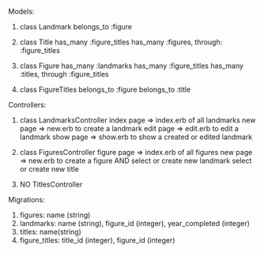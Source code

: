 Models:

1) class Landmark
      belongs_to :figure

2) class Title
      has_many :figure_titles
      has_many :figures, through: :figure_titles

3) class Figure
      has_many :landmarks
      has_many :figure_titles
      has_many :titles, through :figure_titles

4) class FigureTitles
      belongs_to :figure
      belongs_to :title

Controllers:

1) class LandmarksController
    index page => index.erb of all landmarks
    new page => new.erb to create a landmark
    edit page => edit.erb to edit a landmark
    show page => show.erb to show a created or edited landmark

2) class FiguresController
    figure page => index.erb of all figures
    new page => new.erb to create a figure
        AND
            select or create new landmark
            select or create new title

3) NO TitlesController

Migrations:

1) figures: name (string)
2) landmarks: name (string), 
    figure_id (integer), 
    year_completed (integer)
3) titles: name(string)
4) figure_titles: title_id (integer), figure_id (integer)

